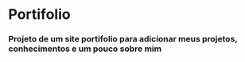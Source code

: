 # Portifolio


<h3>Projeto de um site portifolio para adicionar meus projetos, conhecimentos e um pouco sobre mim<h3>
